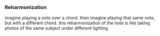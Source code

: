 
### Reharmonization
imagine playing a note over a chord. then imagine playing that same note, but with a different chord. this reharmonization of the note is like taking photos of the same subject under different lighting